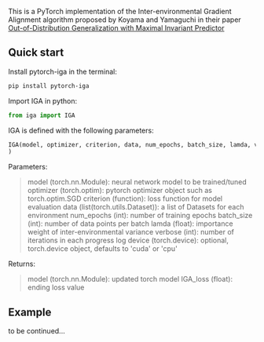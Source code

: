 This is a PyTorch implementation of the Inter-environmental Gradient Alignment algorithm proposed by Koyama and Yamaguchi in their paper [Out-of-Distribution Generalization
with Maximal Invariant Predictor](https://arxiv.org/pdf/2008.01883v1.pdf)

## Quick start
Install pytorch-iga in the terminal:
```bash
pip install pytorch-iga
```

Import IGA in python:

```python
from iga import IGA
```

IGA is defined with the following parameters:

```python
IGA(model, optimizer, criterion, data, num_epochs, batch_size, lamda, verbose=10, device=torch.device("cuda" if torch.cuda.is_available() else "cpu"),
)
```

Parameters:
>    model (torch.nn.Module): neural network model to be trained/tuned
    optimizer (torch.optim): pytorch optimizer object such as torch.optim.SGD
    criterion (function): loss function for model evaluation
    data (list(torch.utils.Dataset)): a list of Datasets for each environment
    num_epochs (int): number of training epochs
    batch_size (int): number of data points per batch
    lamda (float): importance weight of inter-environmental variance
    verbose (int): number of iterations in each progress log
    device (torch.device): optional, torch.device object, defaults to 'cuda' or 'cpu'

Returns:
>    model (torch.nn.Module): updated torch model
    IGA_loss (float): ending loss value
    
## Example
to be continued...